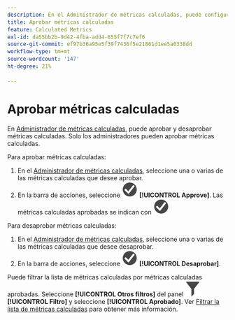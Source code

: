 ```yaml
---
description: En el Administrador de métricas calculadas, puede configurar un flujo de trabajo que incluya la aprobación de métricas en diversos niveles de aplicación y para departamentos o grupos específicos.
title: Aprobar métricas calculadas
feature: Calculated Metrics
exl-id: da55bb2b-9d42-4fba-add4-655f7f7c7ef6
source-git-commit: ef97b36a95e5f39f7436f5e21861d1ee5a0338dd
workflow-type: tm+mt
source-wordcount: '147'
ht-degree: 21%

---
```


# Aprobar métricas calculadas

En [Administrador de métricas calculadas](cm-manager.md), puede aprobar y desaprobar métricas calculadas. Solo los administradores pueden aprobar métricas calculadas.

Para aprobar métricas calculadas:

1. En el [Administrador de métricas calculadas](cm-manager.md), seleccione una o varias de las métricas calculadas que desee aprobar.
1. En la barra de acciones, seleccione ![CheckmarkCircle](/help/assets/icons/CheckmarkCircle.svg) **[!UICONTROL Approve]**. Las métricas calculadas aprobadas se indican con ![CheckmarkCircle](/help/assets/icons/CheckmarkCircle.svg)

Para desaprobar métricas calculadas:

1. En el [Administrador de métricas calculadas](cm-approving.md), seleccione una o varias de las métricas calculadas que desee desaprobar.
1. En la barra de acciones, seleccione ![CheckmarkCircle](/help/assets/icons/CheckmarkCircle.svg) **[!UICONTROL Desaprobar]**.


Puede filtrar la lista de métricas calculadas por métricas calculadas aprobadas. Seleccione **[!UICONTROL Otros filtros]** del panel ![Filtro](/help/assets/icons/Filter.svg) **[!UICONTROL Filtro]** y seleccione **[!UICONTROL Aprobado]**. Ver [Filtrar la lista de métricas calculadas](/help/components/calc-metrics/cm-workflow/cm-filter.md) para obtener más información.
